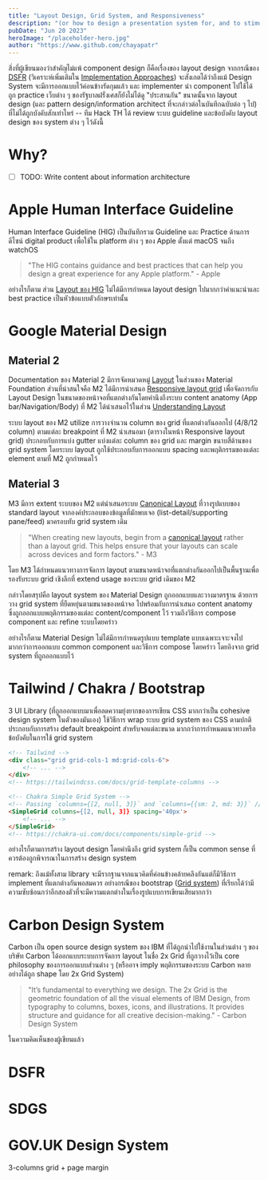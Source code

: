```yaml
---
title: "Layout Design, Grid System, and Responsiveness"
description: "(or how to design a presentation system for, and to stimulate meaningful informations)"
pubDate: "Jun 20 2023"
heroImage: "/placeholder-hero.jpg"
author: "https://www.github.com/chayapatr"
---
```

สิ่งที่ผู้เขียนมองว่าสำคัญไม่แพ้ component design ก็คือเรื่องของ ​layout design จากกรณีของ [DSFR](https://github.com/codegouvfr/dsfr) (วิเคราะห์เพิ่มเติมใน [Implementation Approaches](https://chayapatr.github.io/hmds/blog/implementation)) จะสังเกตได้ว่าถึงแม้ Design System จะมีการออกแบบไว้ค่อนข้างรัดกุมแล้ว และ implementer นำ component ไปใช้ได้ถูก practice เว็บต่าง ๆ ของรัฐบาลฝรั่งเศสก็ยังไม่ได้ดู "ประสานกัน" ขนาดนั้นจาก layout design (และ pattern design/information architect ที่จะกล่าวต่อในบันทึกฉบับต่อ ๆ ไป) ที่ไม่ได้ถูกบังคับสักเท่าไหร่ -- ทีม Hack TH ได้ review ระบบ guideline และข้อบังคับ layout design ของ system ต่าง ๆ ไว้ดังนี้

# Why?
- [ ] TODO: Write content about information architecture

# Apple Human Interface Guideline
Human Interface Guideline (HIG) เป็นบันทึกรวม Guideline และ Practice ด้านการดีไซน์ digital product เพื่อใช้ใน platform ต่าง ๆ ของ Apple ตั้งแต่ macOS จนถึง watchOS

>"The HIG contains guidance and best practices that can help you design a great experience for any Apple platform." - Apple

อย่างไรก็ตาม ส่วน [Layout ของ HIG](https://developer.apple.com/design/human-interface-guidelines/layout) ไม่ได้มีการกำหนด layout design ไปมากกว่าคำแนะนำและ best practice เป็นหัวข้อแบบตัวอักษรเท่านั้น

# Google Material Design
## Material 2
Documentation ของ Material 2 มีการจัดหมวดหมู่ [Layout](https://m2.material.io/design/layout/understanding-layout.html#composition) ในส่วนของ Material Foundation ส่วนที่น่าสนใจคือ M2 ได้มีการนำเสนอ [Responsive layout grid](https://m2.material.io/design/layout/responsive-layout-grid.html#columns-gutters-and-margins) เพื่อจัดการกับ Layout Design ในขนาดของหน้าจอที่แตกต่างกันโดยคำนึงถึงระบบ content anatomy (App bar/Navigation/Body) ที่ M2 ได้นำเสนอไว้ในส่วน [Understanding Layout](https://m2.material.io/design/layout/understanding-layout.html#layout-anatomy) 

ระบบ layout ของ M2 utilize การวางจำนวน column ของ grid ที่แตกต่างกันออกไป (4/8/12 column) ตามแต่ละ breakpoint ที่ M2 นำเสนอมา (ตารางในหน้า Responsive layout grid) ประกอบกับการแบ่ง gutter แบ่งแต่ละ column ของ grid และ margin ขนาบสี่ด้านของ grid system โดยระบบ layout ถูกใช้ประกอบกับการออกแบบ spacing และพฤติกรรมของแต่ละ element ตามที่ M2 ถูกกำหนดไว้ 

## Material 3
M3 มีการ extent ระบบของ M2 แต่นำเสนอระบบ [Canonical Layout](https://m3.material.io/foundations/layout/canonical-layouts/overview) ที่วางรูปแบบของ standard layout จากองค์ประกอบของข้อมูลที่มักพบเจอ (list-detail/supporting pane/feed) มาครอบทับ grid system เดิม

> "When creating new layouts, begin from a [canonical layout](https://m3.material.io/m3/pages/canonical-layouts/overview) rather than a layout grid. This helps ensure that your layouts can scale across devices and form factors." - M3

โดย M3 ได้กำหนดแนวทางการจัดการ layout ตามขนาดหน้าจอที่แตกต่างกันออกไปเป็นพื้นฐานเพื่อรองรับระบบ grid เชิงลึกที่ extend usage ของระบบ grid เดิมของ M2

กล่าวโดยสรุปคือ layout system ของ Material Design ถูกออกแบบและวางมาตรฐาน ด้วยการวาง grid system ที่ยืดหยุ่นตามขนาดของหน้าจอ ไปพร้อมกับการนำเสนอ content anatomy ซึ่งถูกออกแบบพฤติกรรมของแต่ละ content/component ไว้ รวมถึงวิธีการ compose component และ refine ระบบโดยคร่าว

อย่างไรก็ตาม Material Design ไม่ได้มีการกำหนดรูปแบบ template แบบเฉพาะเจาะจงไปมากกว่าการออกแบบ common component และวิธีการ compose โดยคร่าว โดยอิงจาก grid system ที่ถูกออกแบบไว้

# Tailwind / Chakra / Bootstrap
3 UI Library (ที่ถูกออกแบบมาเพื่อลดความยุ่งยากของการเขียน CSS มากกว่าเป็น cohesive design system ในตัวของมันเอง) ใช้วิธีการ wrap ระบบ grid system ของ CSS ตามปกติ ประกอบกับการสร้าง default breakpoint สำหรับจอแต่ละขนาด มากกว่าการกำหนดแนวทางหรือข้อบังคับในการใช้ grid system

```html
<!-- Tailwind -->
<div class="grid grid-cols-1 md:grid-cols-6">
	<!-- ... -->
</div>
<!-- https://tailwindcss.com/docs/grid-template-columns -->

<!-- Chakra Simple Grid System -->
<!-- Passing `columns={[2, null, 3]}` and `columns={{sm: 2, md: 3}}` // will have the same effect. -->
<SimpleGrid columns={[2, null, 3]} spacing='40px'>
	<!-- ... -->
</SimpleGrid>
<!-- https://chakra-ui.com/docs/components/simple-grid -->
```

อย่างไรก็ตามการสร้าง layout design โดยคำนึงถึง grid system ก็เป็น common sense ที่ควรต้องถูกพิจารณาในการสร้าง design system

remark: ถึงแม้ทั้งสาม library จะมีรากฐานจากแนวคิดที่ค่อนข้างคล้ายคลึงกันแต่ก็มีวิธีการ implement ที่แตกต่างกันพอสมควร อย่างกรณีของ bootstrap ([Grid system](https://getbootstrap.com/docs/4.0/layout/grid/)) ที่เรียกได้ว่ามีความซับซ้อนกว่าอีกสองตัวที่จะมีความแตกต่างในเรื่องรูปแบบการเขียนเสียมากกว่า

# Carbon Design System
Carbon เป็น open source design system ของ IBM ที่ได้ถูกนำไปใช้งานในส่วนต่าง ๆ ของบริษัท Carbon ได้ออกแบบระบบการจัดการ layout ในชื่อ 2x Grid ที่ถูกวางไว้เป็น core philosophy ของการออกแบบส่วนต่าง ๆ (หรืออาจ imply พฤติกรรมของระบบ Carbon หลายอย่างได้ถูก shape โดย 2x Grid System)

> "It’s fundamental to everything we design. The 2x Grid is the geometric foundation of all the visual elements of IBM Design, from typography to columns, boxes, icons, and illustrations. It provides structure and guidance for all creative decision-making." - Carbon Design System

ในความคิดเห็นของผู้เขียนแล้ว

# DSFR

# SDGS

# GOV.UK Design System
3-columns grid + page margin